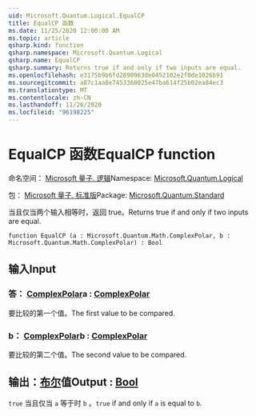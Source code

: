 ```yaml
---
uid: Microsoft.Quantum.Logical.EqualCP
title: EqualCP 函数
ms.date: 11/25/2020 12:00:00 AM
ms.topic: article
qsharp.kind: function
qsharp.namespace: Microsoft.Quantum.Logical
qsharp.name: EqualCP
qsharp.summary: Returns true if and only if two inputs are equal.
ms.openlocfilehash: e3175b9b6fd2890963de0452102e2f0de1026b91
ms.sourcegitcommit: a87c1aa8e7453360025e47ba614f25b02ea84ec3
ms.translationtype: MT
ms.contentlocale: zh-CN
ms.lasthandoff: 11/26/2020
ms.locfileid: "96198225"
---
```

# <a name="equalcp-function"></a><span data-ttu-id="bdea9-102">EqualCP 函数</span><span class="sxs-lookup"><span data-stu-id="bdea9-102">EqualCP function</span></span>

<span data-ttu-id="bdea9-103">命名空间： [Microsoft 量子. 逻辑](xref:Microsoft.Quantum.Logical)</span><span class="sxs-lookup"><span data-stu-id="bdea9-103">Namespace: [Microsoft.Quantum.Logical](xref:Microsoft.Quantum.Logical)</span></span>

<span data-ttu-id="bdea9-104">包： [Microsoft 量子. 标准版](https://nuget.org/packages/Microsoft.Quantum.Standard)</span><span class="sxs-lookup"><span data-stu-id="bdea9-104">Package: [Microsoft.Quantum.Standard](https://nuget.org/packages/Microsoft.Quantum.Standard)</span></span>


<span data-ttu-id="bdea9-105">当且仅当两个输入相等时，返回 true。</span><span class="sxs-lookup"><span data-stu-id="bdea9-105">Returns true if and only if two inputs are equal.</span></span>

```qsharp
function EqualCP (a : Microsoft.Quantum.Math.ComplexPolar, b : Microsoft.Quantum.Math.ComplexPolar) : Bool
```


## <a name="input"></a><span data-ttu-id="bdea9-106">输入</span><span class="sxs-lookup"><span data-stu-id="bdea9-106">Input</span></span>

### <a name="a--complexpolar"></a><span data-ttu-id="bdea9-107">答： [ComplexPolar](xref:Microsoft.Quantum.Math.ComplexPolar)</span><span class="sxs-lookup"><span data-stu-id="bdea9-107">a : [ComplexPolar](xref:Microsoft.Quantum.Math.ComplexPolar)</span></span>

<span data-ttu-id="bdea9-108">要比较的第一个值。</span><span class="sxs-lookup"><span data-stu-id="bdea9-108">The first value to be compared.</span></span>


### <a name="b--complexpolar"></a><span data-ttu-id="bdea9-109">b： [ComplexPolar](xref:Microsoft.Quantum.Math.ComplexPolar)</span><span class="sxs-lookup"><span data-stu-id="bdea9-109">b : [ComplexPolar](xref:Microsoft.Quantum.Math.ComplexPolar)</span></span>

<span data-ttu-id="bdea9-110">要比较的第二个值。</span><span class="sxs-lookup"><span data-stu-id="bdea9-110">The second value to be compared.</span></span>



## <a name="output--bool"></a><span data-ttu-id="bdea9-111">输出：[布尔](xref:microsoft.quantum.lang-ref.bool)值</span><span class="sxs-lookup"><span data-stu-id="bdea9-111">Output : [Bool](xref:microsoft.quantum.lang-ref.bool)</span></span>

<span data-ttu-id="bdea9-112">`true` 当且仅当 `a` 等于时 `b` 。</span><span class="sxs-lookup"><span data-stu-id="bdea9-112">`true` if and only if `a` is equal to `b`.</span></span>
